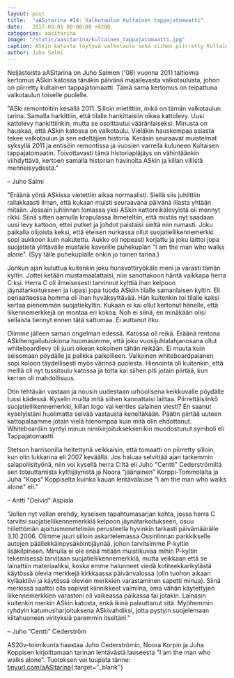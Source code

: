 ```yaml
---
layout: post
title:  "aASitarina #14: Valkotaulun Kultainen tappajatomaatti"
date:   2017-03-01 00:00:00 +0200
categories: aasitarina
image: "/static/aasitarina/kultainen_tappajatomaatti.jpg"
caption: ASkin katosta löytyvä valkotaulu sekä siihen piirretty Kultainen tappajatomaatti
author: Juho Salmi
---
```


Neljästoista aASitarina on Juho Salmen ('08) vuonna 2011 taltioima kertomus ASkin katossa tänäkin päivänä majailevasta valkotaulusta, johon on piirretty kultainen tappajatomaatti. Tämä sama kertomus on teipattuna valkotaulun toiselle puolelle.

"ASki remontoitiin kesällä 2011. Silloin mietittiin, mikä on tämän valkotaulun tarina. Samalla harkittiin, että tilalle hankittaisiin oikea kattolevy. Uusi kattolevy hankittiinkin, mutta se osoittautui vääränlaiseksi. Minusta on hauskaa, että ASkin katossa on valkotaulu. Vieläkin hauskempaa asiasta tekee valkotaulun ja sen edeltäjien historia. Keräsin seuraavat muistelmat syksyllä 2011 ja entisöin remontissa ja vuosien varrella kuluneen Kultaisen tappajatomaatin. Toivottavasti tämä historiapläjäys on vähintäänkin viihdyttävä, kertoen samalla historian havinoita ASkin ja killan villistä menneisyydestä."

– Juho Salmi

"Eräänä yönä ASkissa vietettiin aikaa normaalisti. Siellä siis juhlittiin railakkaasti ilman, että kukaan muisti seuraavana päivänä illasta yhtään mitään. Jossain juhlinnan lomassa yksi ASkin kattoreikälevyistä oli mennyt rikki. Siinä sitten aamulla krapulassa ihmeteltiin, että mistäs nyt saadaan uusi levy kattoon, ettei putket ja johdot paistaisi sieltä niin rumasti. Joku paikalla olijoista keksi, että eteisen nurkassa ollut suojatieliikennemerkki sopi aukkoon kuin nakutettu. Aukko oli nopeasti korjattu ja joku laittoi jopa suojatietä ylittävälle mustalle kaverille puhekuplan "I am the man who walks alone". (Syy tälle puhekuplalle onkin jo toinen tarina.)

Jonkun ajan kuluttua kuitenkin joku hunsvottiryökäle meni ja varasti tämän kyltin. Jottei ketään mustamaalattaisi, niin sanottakoon häntä vaikkapa herra C:ksi. Herra C oli ilmeisesesti tarvinnut kylttiä ihan kelpoon jäynätarkoitukseen ja lupasi jopa tuoda ASkiin tilalle samanlaisen kyltin. Eli periaatteessa homma oli ihan hyväksyttävää. Hän kuitenkin toi tilalle kaksi kertaa pienemmän suojatiekyltin. Kukaan ei kai ollut kertonut hänelle, että liikennemerkkejä on montaa eri kokoa. Noh ei siinä, en minäkään olisi sellaista tiennyt ennen tätä sattumaa. Ei auttanut itku.

Olimme jälleen saman ongelman edessä. Katossa oli reikä. Eräänä rentona ASkihengailutuokiona huomasimme, että joku vuosijuhlalahjanosana ollut whiteboardlevy oli juuri oikean kokoinen tähän reikään. Ei muuta kuin seisomaan pöydälle ja palikka paikoilleen. Valkoinen whiteboardpalanen sopi koloon täydellisesti myös värinsä puolesta. Hienointa oli kuitenkin, että meillä oli nyt tussitaulu katossa ja totta kai siihen piti jotain piirtää, kun kerran oli mahdollisuus.

Otin tehtävän vastaan ja nousin uudestaan urhoolisena keikkuvalle pöydälle tussi kädessä. Kyselin muilta mitä siihen kannattaisi laittaa. Piirrettäisiinkö suojatieliikennemerkki, killan logo vai kenties salainen viesti? En saanut kyselyistäni huolimatta selvää vastausta keneltäkään. Päätin piirtää uuteen kattopalaamme jotain vielä hienompaa kuin mitä olin ehdottanut. Whiteboardiin syntyi minun nimikirjoitukseksenikin muodostunut symboli eli Tappajatomaatti.

Stetson harrisonilla heitettynä veikkaisin, että tomaatti on piirretty silloin, kun olin lukkarina eli 2007 keväällä. Jos haluaa selvittää ajan tarkemmin salapoliisityönä, niin voi kysellä herra C:ltä eli Juho "Centti" Cederströmiltä sen toteuttamista kylttijäynistä ja Noora "jäänainen" Korppi-Tommolalta ja Juha "Kops" Koppiselta kuinka kauan lentävälause "I am the man who walks alone" eli."

– Antti "Deivid" Aspiala

"Jollen nyt vallan erehdy, kyseisen tapahtumasarjan kohta, jossa herra C tarvitsi suojatieliikennemerkkiä kelpoon jäynätarkoitukseen, osuu hiilettömän ajoitusmenetelmän perusteella hyvinkin tarkasti päivämäärälle 3.10.2006. Olimme juuri silloin askartelemassa Ossinlinnan parkkikselle autojen päällekkäinpysäköintijäynää, johon tarvitsimme P-kyltin lisäkilpineen. Minulla ei ole enää mitään muistikuvaa mihin P-kyltin tekemisessä tarvitaan suojatieliikennemerkkiä, mutta veikkaan että se lainattiin materiaaliksi, koska emme halunneet viedä kotiteekkarikylästä käytössä olevia merkkejä kirkkaassa päivänvalossa (olin tuohon aikaan kyläaktiivi ja käytössä olevien merkkien varastaminen sapetti minua). Siinä merkissä saattoi olla sopivat kiinnikkeet valmiina, oma vähän käytettyjen liikennemerkkien varastoni oli vaikeassa paikassa tai jotakin. Lainasin kuitenkin merkin ASkin katosta, enkä ikinä palauttanut sitä. Myöhemmin ryhdyin katumusharjoituksena ASkivahdiksi, jotta pystyin suojelemaan kiltahuoneen virityksiä paremmin itseltäni."

– Juho “Centti” Cederström

AS20v-toimikunta haastaa Juho Cederströmin, Noora Korpin ja Juha Koppisen kirjoittamaan tarinan lentävästä lauseesta "I am the man who walks alone". Tuotoksen voi tuupata tänne: [tinyurl.com/aASitarina](http://tinyurl.com/aASitarina){:target="_blank"}
